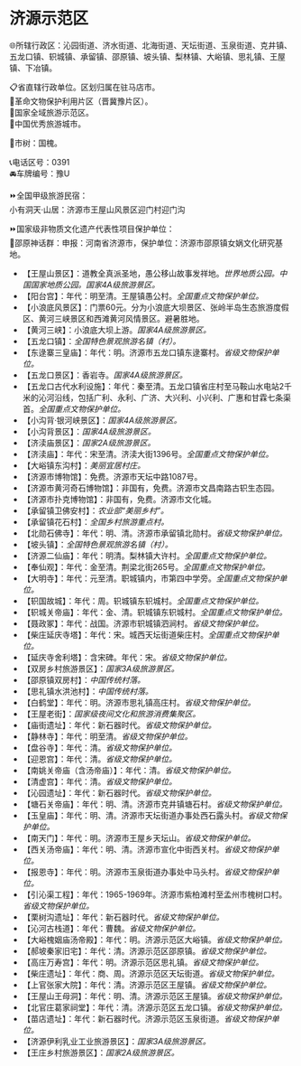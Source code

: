 # 济源示范区  
🌐所辖行政区：沁园街道、济水街道、北海街道、天坛街道、玉泉街道、克井镇、五龙口镇、轵城镇、承留镇、邵原镇、坡头镇、梨林镇、大峪镇、思礼镇、王屋镇、下冶镇。  

📋省直辖行政单位。区划归属在驻马店市。  
🚩革命文物保护利用片区（晋冀豫片区）。  
🚩国家全域旅游示范区。  
🏅中国优秀旅游城市。  

🌳市树：国槐。  

📞电话区号：0391  
🚘车牌编号：豫U  

⏩全国甲级旅游民宿：  
小有洞天·山居：济源市王屋山风景区迎门村迎门沟  

⏩国家级非物质文化遗产代表性项目保护单位：  
🔸邵原神话群：申报：河南省济源市，保护单位：济源市邵原镇女娲文化研究基地。  

* 【王屋山景区】：道教全真派圣地，愚公移山故事发祥地。*世界地质公园。中国国家地质公园。国家4A级旅游景区。*  
* 【阳台宫】：年代：明至清。王屋镇愚公村。*全国重点文物保护单位。*  
* 【小浪底风景区】：门票60元。分为小浪底大坝景区、张岭半岛生态旅游度假区、黄河三峡景区和西滩黄河风情景区。避暑胜地。  
* 【黄河三峡】：小浪底大坝上游。*国家4A级旅游景区。*  
* 【五龙口镇】：*全国特色景观旅游名镇（村）。*  
* 【东逯寨三皇庙】：年代：明。济源市五龙口镇东逯寨村。*省级文物保护单位。*  
* 【五龙口景区】：香岩寺。*国家4A级旅游景区。*  
* 【五龙口古代水利设施】：年代：秦至清。五龙口镇省庄村至马鞍山水电站2千米的沁河沿线，包括广利、永利、广济、大兴利、小兴利、广惠和甘霖七条渠首。*全国重点文物保护单位。*  
* 【小沟背·银河峡景区】：*国家4A级旅游景区。*  
* 【小沟背景区】：*国家4A级旅游景区。*  
* 【济渎庙景区】：*国家2A级旅游景区。*  
* 【济渎庙】：年代：宋至清。济渎大街1396号。*全国重点文物保护单位。*  
* 【大峪镇东沟村】：*美丽宜居村庄。*  
* 【济源市博物馆】：免费。济源市天坛中路1087号。  
* 【济源市黄河奇石博物馆】：非国有，免费。济源市文昌南路古轵生态园。  
* 【济源市扑克博物馆】：非国有，免费。济源市文化城。  
* 【承留镇卫佛安村】：*农业部“美丽乡村”。*  
* 【承留镇花石村】：*全国乡村旅游重点村。*  
* 【北勋石佛寺】：年代：明、清。济源市承留镇北勋村。*省级文物保护单位。*  
* 【坡头镇】：*全国特色景观旅游名镇（村）。*  
* 【济源二仙庙】：年代：明清。梨林镇大许村。*全国重点文物保护单位。*  
* 【奉仙观】：年代：金至清。荆梁北街265号。*全国重点文物保护单位。*  
* 【大明寺】：年代：元至清。职城镇内，市第四中学旁。*全国重点文物保护单位。*  
* 【轵国故城】：年代：周。轵城镇东轵城村。*全国重点文物保护单位。*  
* 【轵城关帝庙】：年代：金、清。轵城镇东轵城村。*全国重点文物保护单位。*  
* 【聂政冢】：年代：战国。济源市轵城镇泗涧村。*省级文物保护单位。*  
* 【柴庄延庆寺塔】：年代：宋。城西天坛街道柴庄村。*全国重点文物保护单位。*  
* 【延庆寺舍利塔】：含宋碑。年代：宋。*省级文物保护单位。*  
* 【双房乡村旅游景区】：*国家3A级旅游景区。*  
* 【邵原镇双房村】：*中国传统村落。*  
* 【思礼镇水洪池村】：*中国传统村落。*  
* 【白鹤堂】：年代：明。济源市思礼镇高庄村。*省级文物保护单位。*  
* 【王屋老街】：*国家级夜间文化和旅游消费集聚区。*  
* 【庙街遗址】：年代：新石器时代。*省级文物保护单位。*  
* 【静林寺】：年代：明至清。*省级文物保护单位。*  
* 【盘谷寺】：年代：清。*省级文物保护单位。*  
* 【迎恩宫】：年代：清。*省级文物保护单位。*  
* 【南姚关帝庙（含汤帝庙）】：年代：清。*省级文物保护单位。*  
* 【清虚宫】：年代：清。*省级文物保护单位。*  
* 【沁园遗址】：年代：新石器时代。*省级文物保护单位。*  
* 【塘石关帝庙】：年代：明、清。济源市克井镇塘石村。*省级文物保护单位。*  
* 【玉皇庙】：年代：明、清。济源市天坛街道办事处西石露头村。*省级文物保护单位。*  
* 【南天门】：年代：明。济源市王屋乡天坛山。*省级文物保护单位。*  
* 【西关汤帝庙】：年代：明、清。济源市宣化中街西关村。*省级文物保护单位。*  
* 【报恩寺】：年代：明。济源市玉泉街道办事处中马头村。*省级文物保护单位。*  
* 【引沁渠工程】：年代：1965-1969年。济源市紫柏滩村至孟州市槐树口村。*省级文物保护单位。*  
* 【栗树沟遗址】：年代：新石器时代。*省级文物保护单位。*  
* 【沁河古栈道】：年代：曹魏。*省级文物保护单位。*  
* 【大峪槐姻庙汤帝殿】：年代：明。济源示范区大峪镇。*省级文物保护单位。*  
* 【郝坡秦家旧宅】：年代：清。济源示范区邵原镇。*省级文物保护单位。*  
* 【高庄万寿宫】：年代：明。济源示范区思礼镇。*省级文物保护单位。*  
* 【柴庄遗址】：年代：商、周。济源示范区天坛街道。*省级文物保护单位。*  
* 【上官张家大院】：年代：清。济源示范区王屋镇。*省级文物保护单位。*  
* 【王屋山王母洞】：年代：明、清。济源示范区王屋镇。*省级文物保护单位。*  
* 【北官庄葛家祠堂】：年代：清。济源示范区五龙口镇。*省级文物保护单位。*  
* 【苗店遗址】：年代：新石器时代。济源示范区玉泉街道。*省级文物保护单位。*  
* 【济源伊利乳业工业旅游景区】：*国家3A级旅游景区。*  
* 【王庄乡村旅游景区】：*国家2A级旅游景区。*  